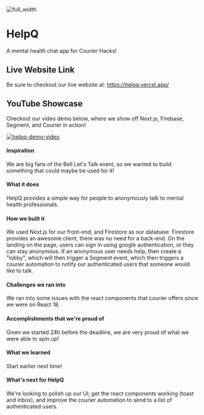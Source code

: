 ![full_width](https://user-images.githubusercontent.com/63019625/192915304-9e61eac6-f3df-4136-b9bd-a4afdafd4da6.png)

# HelpQ
A mental health chat app for Courier Hacks!

## Live Website Link
Be sure to checkout our live website at: https://helpq.vercel.app/

## YouTube Showcase
Checkout our video demo below, where we show off Next.js, Firebase, Segment, and Courier in action!

[![helpq-demo-video](https://user-images.githubusercontent.com/63019625/192915831-4433756f-a7f6-4603-b82c-4868b7c7b2b0.png)](https://youtu.be/9K7giBJQ-48)

#### Inspiration
We are big fans of the Bell Let's Talk event, so we wanted to build something that could maybe be used for it!

#### What it does
HelpQ provides a simple way for people to anonymously talk to mental health professionals.

#### How we built it
We used Next.js for our front-end, and Firestore as our database. Firestore provides an awesome client, there was no need for a back-end. On the landing on the page, users can sign in using google authentication, or they can stay anonymous. If an anonymous user needs help, then create a "lobby", which will then trigger a Segment event, which then triggers a courier automation to notify our authenticated users that someone would like to talk. 

#### Challenges we ran into
We ran into some issues with the react components that courier offers since we were on React 18. 

#### Accomplishments that we're proud of
Given we started 24h before the deadline, we are very proud of what we were able to spin up!

#### What we learned
Start earlier next time! 

#### What's next for HelpQ
We're looking to polish up our UI, get the react components working (toast and inbox), and improve the courier automation to send to a list of authenticated users.
